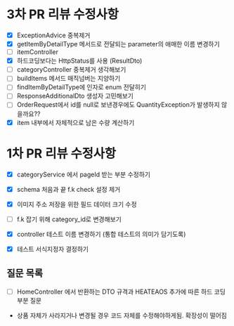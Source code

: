 
# 3차 PR 리뷰 수정사항
- [x] ExceptionAdvice 중복제거
- [x] getItemByDetailType 메서드로 전달되는 parameter의 애매한 이름 변경하기
- [ ] itemController
- [x] 하드코딩보다는 HttpStatus를 사용 (ResultDto)
- [ ] categoryController 중복제거 생각해보기
- [ ] buildItems 메서드 매직넘버는 지양하기
- [ ] findItemByDetailType에 인자로 enum 전달히기
- [ ] ResponseAdditionalDto 생성자 고민해보기
- [ ] OrderRequest에서 id를 null로 보낸경우에도 QuantityException가 발생하지 않을까요??
- [x] item 내부에서 자체적으로 남은 수량 계산하기

# 1차 PR 리뷰 수정사항
- [x] categoryService 에서 pageId 받는 부분 수정하기
- [x] schema 처음과 끝 f.k check 설정 제거
- [x] 이미지 주소 저장을 위한 필드 데이터 크기 수정
- [ ] f.k 잡기 위해 category_id로 변경해보기
- [X] controller 테스트 이름 변경하기 (통합 테스트의 의미가 담기도록)
- [x] 테스트 서식지정자 결정하기


## 질문 목록
- [ ] HomeController 에서 반환하는 DTO 규격과 HEATEAOS 추가에 따른 하드 코딩 부분 질문
- 상품 자체가 사라지거나 변경될 경우 코드 자체를 수정해야하게됨. 확장성이 떨어짐
